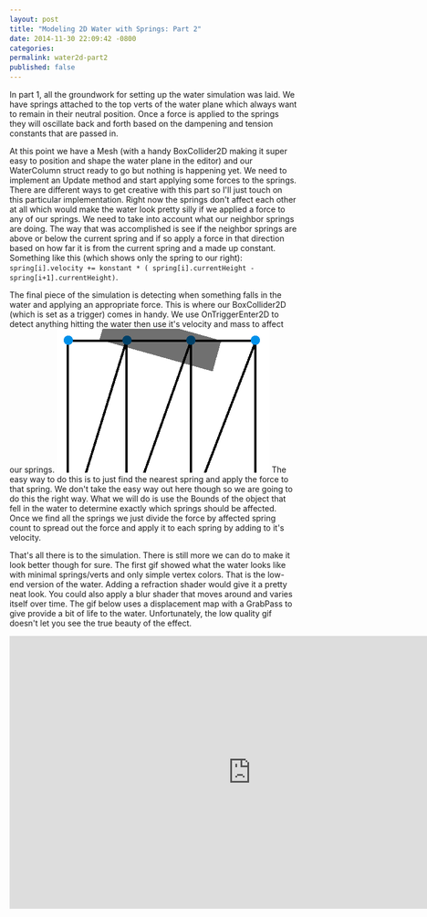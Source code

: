 ```yaml
---
layout: post
title: "Modeling 2D Water with Springs: Part 2"
date: 2014-11-30 22:09:42 -0800
categories:
permalink: water2d-part2
published: false
---
```



In part 1, all the groundwork for setting up the water simulation was laid. We have springs attached to the top verts of the water plane which always want to remain in their neutral position. Once a force is applied to the springs they will oscillate back and forth based on the dampening and tension constants that are passed in.

<!-- more -->

At this point we have a Mesh (with a handy BoxCollider2D making it super easy to position and shape the water plane in the editor) and our WaterColumn struct ready to go but nothing is happening yet. We need to implement an Update method and start applying some forces to the springs. There are different ways to get creative with this part so I'll just touch on this particular implementation. Right now the springs don't affect each other at all which would make the water look pretty silly if we applied a force to any of our springs. We need to take into account what our neighbor springs are doing. The way that was accomplished is see if the neighbor springs are above or below the current spring and if so apply a force in that direction based on how far it is from the current spring and a made up constant. Something like this (which shows only the spring to our right): `spring[i].velocity += konstant * ( spring[i].currentHeight - spring[i+1].currentHeight)`.


The final piece of the simulation is detecting when something falls in the water and applying an appropriate force. This is where our BoxCollider2D (which is set as a trigger) comes in handy. We use OnTriggerEnter2D to detect anything hitting the water then use it's velocity and mass to affect our springs. ![](/images/posts/water2d/splash.png) The easy way to do this is to just find the nearest spring and apply the force to that spring. We don't take the easy way out here though so we are going to do this the right way. What we will do is use the Bounds of the object that fell in the water to determine exactly which springs should be affected. Once we find all the springs we just divide the force by affected spring count to spread out the force and apply it to each spring by adding to it's velocity.


That's all there is to the simulation. There is still more we can do to make it look better though for sure. The first gif showed what the water looks like with minimal springs/verts and only simple vertex colors. That is the low-end version of the water. Adding a refraction shader would give it a pretty neat look. You could also apply a blur shader that moves around and varies itself over time. The gif below uses a displacement map with a GrabPass to give provide a bit of life to the water. Unfortunately, the low quality gif doesn't let you see the true beauty of the effect.


<iframe src="http://gfycat.com/ifr/FreshGroundedAmericanmarten" frameborder="0" scrolling="no" width="846" height="478" style="-webkit-backface-visibility: hidden;-webkit-transform: scale(1);" ></iframe>
